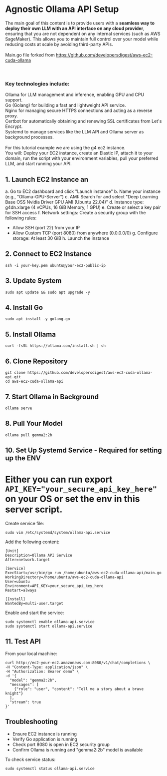 # Agnostic Ollama API Setup

The main goal of this content is to provide users with a **seamless way to deploy their own LLM with an API interface on any cloud provider**, ensuring that you are not dependent on any internal services (such as AWS SageMaker). This allows you to maintain full control over your model while reducing costs at scale by avoiding third-party APIs.
</br>
</br>
Main.go file forked from https://github.com/developersdigest/aws-ec2-cuda-ollama
</br> 
</br>
</br>
### Key technologies include:
Ollama for LLM management and inference, enabling GPU and CPU support.
</br> 
Go (Golang) for building a fast and lightweight API service.
</br> 
Nginx for managing secure HTTPS connections and acting as a reverse proxy.
</br> 
Certbot for automatically obtaining and renewing SSL certificates from Let's Encrypt.
</br> 
Systemd to manage services like the LLM API and Ollama server as background processes.
</br>
</br>
For this tutorial example we are using the g4 ec2 instance.
</br>
You will: Deploy your EC2 instance, create an Elastic IP, attach it to your domain, run the script with your environment variables, pull your preferred LLM, and start running your API.

## 1. Launch EC2 Instance an 

a. Go to EC2 dashboard and click "Launch instance"
b. Name your instance (e.g., "Ollama-GPU-Server")
c. AMI: Search for and select "Deep Learning Base OSS Nvidia Driver GPU AMI (Ubuntu 22.04)"
d. Instance type: g4dn.xlarge (4 vCPUs, 16 GiB Memory, 1 GPU)
e. Create or select a key pair for SSH access
f. Network settings: Create a security group with the following rules:
   - Allow SSH (port 22) from your IP
   - Allow Custom TCP (port 8080) from anywhere (0.0.0.0/0)
g. Configure storage: At least 30 GiB
h. Launch the instance

## 2. Connect to EC2 Instance

```
ssh -i your-key.pem ubuntu@your-ec2-public-ip
```

## 3. Update System

```
sudo apt update && sudo apt upgrade -y
```

## 4. Install Go

```
sudo apt install -y golang-go
```

## 5. Install Ollama

```
curl -fsSL https://ollama.com/install.sh | sh
```

## 6. Clone Repository

```
git clone https://github.com/developersdigest/aws-ec2-cuda-ollama-api.git
cd aws-ec2-cuda-ollama-api
```

## 7. Start Ollama in Background

```
ollama serve 
```

## 8. Pull Your Model

```
ollama pull gemma2:2b
```

## 10. Set Up Systemd Service - Required for setting up the ENV
# Either you can run export ```API_KEY="your_secure_api_key_here" ``` on your OS or set the env in this server script.

Create service file:
```
sudo vim /etc/systemd/system/ollama-api.service
```

Add the following content:
```
[Unit]
Description=Ollama API Service
After=network.target

[Service]
ExecStart=/usr/bin/go run /home/ubuntu/aws-ec2-cuda-ollama-api/main.go
WorkingDirectory=/home/ubuntu/aws-ec2-cuda-ollama-api
User=ubuntu
Environment=API_KEY=your_secure_api_key_here
Restart=always

[Install]
WantedBy=multi-user.target
```

Enable and start the service:
```
sudo systemctl enable ollama-api.service
sudo systemctl start ollama-api.service
```

## 11. Test API

From your local machine:
```
curl http://ec2-your-ec2.amazonaws.com:8080/v1/chat/completions \
-H "Content-Type: application/json" \
-H "Authorization: Bearer demo" \
-d '{
  "model": "gemma2:2b",
  "messages": [
    {"role": "user", "content": "Tell me a story about a brave knight"}
  ],
  "stream": true
}'
```

## Troubleshooting

- Ensure EC2 instance is running
- Verify Go application is running
- Check port 8080 is open in EC2 security group
- Confirm Ollama is running and "gemma2:2b" model is available

To check service status:
```
sudo systemctl status ollama-api.service
```
